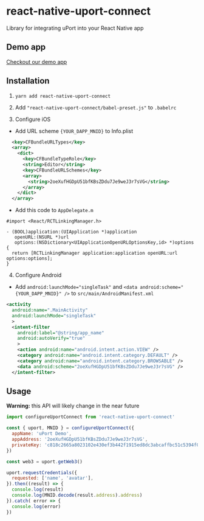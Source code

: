 # react-native-uport-connect
Library for integrating uPort into your React Native app

## Demo app

[Checkout our demo app](https://github.com/uport-project/uport-react-native-demo)

## Installation

1. `yarn add react-native-uport-connect`
2. Add `"react-native-uport-connect/babel-preset.js"` to `.babelrc`

3. Configure iOS
  - Add URL scheme `{YOUR_DAPP_MNID}` to Info.plist

```xml
  <key>CFBundleURLTypes</key>
  <array>
    <dict>
      <key>CFBundleTypeRole</key>
      <string>Editor</string>
      <key>CFBundleURLSchemes</key>
      <array>
        <string>2oeXufHGDpU51bfKBsZDdu7Je9weJ3r7sVG</string>
      </array>
    </dict>
  </array>
```
  - Add this code to `AppDelegate.m`

```obj-c
#import <React/RCTLinkingManager.h>

- (BOOL)application:(UIApplication *)application
   openURL:(NSURL *)url
   options:(NSDictionary<UIApplicationOpenURLOptionsKey,id> *)options
{
  return [RCTLinkingManager application:application openURL:url options:options];
}
```


4. Configure Android
  - Add `android:launchMode="singleTask"` and `<data android:scheme="{YOUR_DAPP_MNID}" />` to `src/main/AndroidManifest.xml`

```xml
<activity
  android:name=".MainActivity"
  android:launchMode="singleTask"
  >
  <intent-filter
    android:label="@string/app_name"
    android:autoVerify="true"
    >
    <action android:name="android.intent.action.VIEW" />
    <category android:name="android.intent.category.DEFAULT" />
    <category android:name="android.intent.category.BROWSABLE" />
    <data android:scheme="2oeXufHGDpU51bfKBsZDdu7Je9weJ3r7sVG" />
  </intent-filter>
```

## Usage

**Warning:** this API will likely change in the near future

```javascript
import configureUportConnect from 'react-native-uport-connect'

const { uport, MNID } = configureUportConnect({
  appName: 'uPort Demo',
  appAddress: '2oeXufHGDpU51bfKBsZDdu7Je9weJ3r7sVG',
  privateKey: 'c818c2665a8023102e430ef3b442f1915ed8dc3abcaffbc51c5394f03fc609e2',
})

const web3 = uport.getWeb3()

uport.requestCredentials({
  requested: ['name', 'avatar'],
}).then((result) => {
  console.log(result)
  console.log(MNID.decode(result.address).address)
}).catch( error => {
  console.log(error)
})

```
